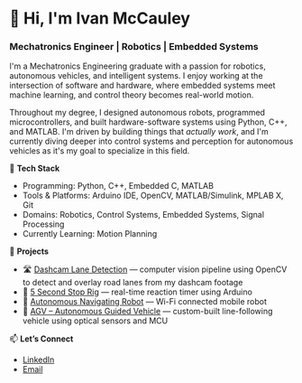 # 👋 Hi, I'm Ivan McCauley  
### Mechatronics Engineer | Robotics | Embedded Systems

I'm a Mechatronics Engineering graduate with a passion for robotics, autonomous vehicles, and intelligent systems. I enjoy working at the intersection of software and hardware, where embedded systems meet machine learning, and control theory becomes real-world motion.

Throughout my degree, I designed autonomous robots, programmed microcontrollers, and built hardware-software systems using Python, C++, and MATLAB. I'm driven by building things that *actually work*, and I'm currently diving deeper into control systems and perception for autonomous vehicles as it's my goal to specialize in this field.

🔧 **Tech Stack**  
- Programming: Python, C++, Embedded C, MATLAB  
- Tools & Platforms: Arduino IDE, OpenCV, MATLAB/Simulink, MPLAB X, Git
- Domains: Robotics, Control Systems, Embedded Systems, Signal Processing  
- Currently Learning: Motion Planning

🌱 **Projects**  
- 🛣️ [Dashcam Lane Detection](https://github.com/IvanMcCauley/Project_Dashcam-Lane-Detection) — computer vision pipeline using OpenCV to detect and overlay road lanes from my dashcam footage
- 📌 [5 Second Stop Rig](https://github.com/IvanMcCauley/Project_5-Second-Stop-Rig) — real-time reaction timer using Arduino  
- 🤖 [Autonomous Navigating Robot](https://github.com/IvanMcCauley/Project_Autonomous-Navigation-Robot) — Wi-Fi connected mobile robot
- 🚗 [AGV – Autonomous Guided Vehicle](https://github.com/IvanMcCauley/Project_AGV-Autonomous-Guided-Vehicle) — custom-built line-following vehicle using optical sensors and MCU


📫 **Let’s Connect**  
- [LinkedIn](https://www.linkedin.com/in/ivan-mccauley-82b17a177)  
- [Email](mailto:mccauleyivan03@gmail.com)



